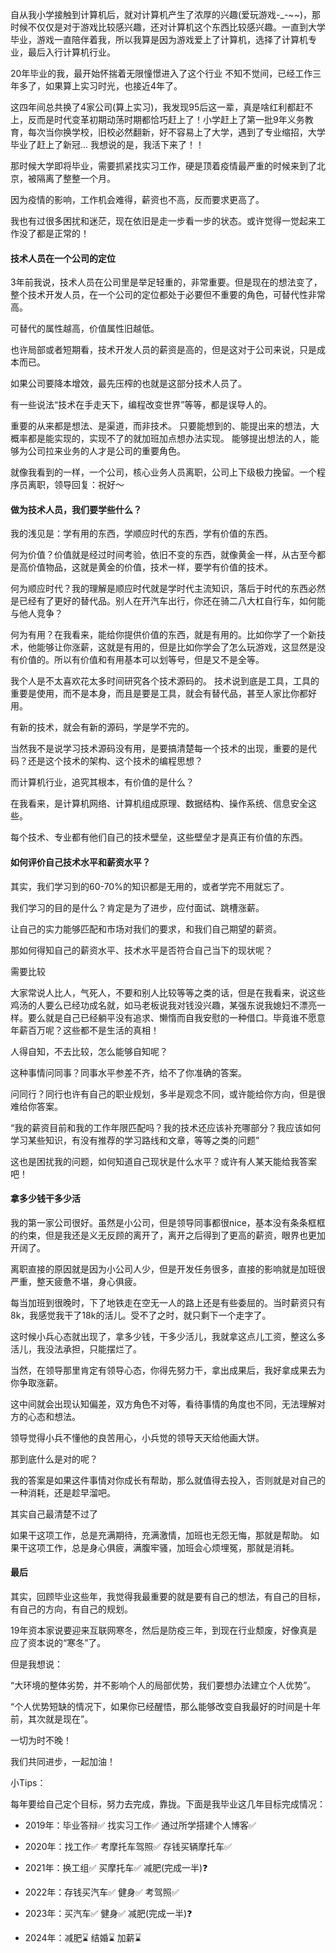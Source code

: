 自从我小学接触到计算机后，就对计算机产生了浓厚的兴趣(爱玩游戏-_-~~)，那时候不仅仅是对于游戏比较感兴趣，还对计算机这个东西比较感兴趣。一直到大学毕业，游戏一直陪伴着我，所以我算是因为游戏爱上了计算机，选择了计算机专业，最后入行计算机行业。

20年毕业的我，最开始怀揣着无限憧憬进入了这个行业
不知不觉间，已经工作三年多了，如果算上实习时光，也接近4年了。

这四年间总共换了4家公司(算上实习)，我发现95后这一辈，真是啥红利都赶不上，反而是时代变革初期动荡时期都恰巧赶上了！小学赶上了第一批9年义务教育，每次当你换学校，旧校必然翻新，好不容易上了大学，遇到了专业缩招，大学毕业了赶上了新冠...
我想说的是，我活下来了！！

那时候大学即将毕业，需要抓紧找实习工作，硬是顶着疫情最严重的时候来到了北京，被隔离了整整一个月。

因为疫情的影响，工作机会难得，薪资也不高，反而要求更高了。

我也有过很多困扰和迷茫，现在依旧是走一步看一步的状态。或许觉得一觉起来工作没了都是正常的！

#### 技术人员在一个公司的定位

3年前我说，技术人员在公司里是举足轻重的，非常重要。但是现在的想法变了，整个技术开发人员，在一个公司的定位都处于必要但不重要的角色，可替代性非常高。

可替代的属性越高，价值属性旧越低。

也许局部或者短期看，技术开发人员的薪资是高的，但是这对于公司来说，只是成本而已。

如果公司要降本增效，最先压榨的也就是这部分技术人员了。

有一些说法“技术在手走天下，编程改变世界”等等，都是误导人的。

重要的从来都是想法、是渠道，而非技术。
只要能想到的、能提出来的想法，大概率都是能实现的，实现不了的就加班加点想办法实现。
能够提出想法的人，能够为公司拉来业务的人才是公司的重要角色。

就像我看到的一样，一个公司，核心业务人员离职，公司上下级极力挽留。一个程序员离职，领导回复：祝好～

#### 做为技术人员，我们要学些什么？

我的浅见是：学有用的东西，学顺应时代的东西，学有价值的东西。

何为价值？价值就是经过时间考验，依旧不变的东西，就像黄金一样，从古至今都是高价值物品，这就是黄金的价值，技术一样，要学有价值的技术。

何为顺应时代？我的理解是顺应时代就是学时代主流知识，落后于时代的东西必然是已经有了更好的替代品。别人在开汽车出行，你还在骑二八大杠自行车，如何能与他人竞争？

何为有用？在我看来，能给你提供价值的东西，就是有用的。比如你学了一个新技术，他能够让你涨薪，这就是有用的，但是比如你学会了怎么玩游戏，这显然是没有价值的。所以有价值和有用基本可以划等号，但是又不是全等。

我个人是不太喜欢花太多时间研究各个技术源码的。
技术说到底是工具，工具的重要是使用，而不是本身，而且是要是工具，就会有替代品，甚至人家比你都好用。

有新的技术，就会有新的源码，学是学不完的。

当然我不是说学习技术源码没有用，是要搞清楚每一个技术的出现，重要的是代码？还是这个技术的架构、这个技术的编程思想？

而计算机行业，追究其根本，有价值的是什么？

在我看来，是计算机网络、计算机组成原理、数据结构、操作系统、信息安全这些。

每个技术、专业都有他们自己的技术壁垒，这些壁垒才是真正有价值的东西。


#### 如何评价自己技术水平和薪资水平？

其实，我们学习到的60-70%的知识都是无用的，或者学完不用就忘了。

我们学习的目的是什么？肯定是为了进步，应付面试、跳槽涨薪。

让自己的实力能够匹配和市场对我们的要求，和我们自己期望的薪资。

那如何得知自己的薪资水平、技术水平是否符合自己当下的现状呢？

需要比较

大家常说人比人，气死人，不要和别人比较等等之类的话，但是在我看来，说这些鸡汤的人要么已经功成名就，如马老板说我对钱没兴趣，某强东说我媳妇不漂亮一样。要么就是自己已经躺平没有追求、懒惰而自我安慰的一种借口。毕竟谁不愿意年薪百万呢？这些都不是生活的真相！

人得自知，不去比较，怎么能够自知呢？

这种事情问同事？同事水平参差不齐，给不了你准确的答案。

问同行？同行也许有自己的职业规划，多半是观念不同，或许能给你方向，但是很难给你答案。

“我的薪资目前和我的工作年限匹配吗？我的技术还应该补充哪部分？我应该如何学习某些知识，有没有推荐的学习路线和文章，等等之类的问题”

这也是困扰我的问题，如何知道自己现状是什么水平？或许有人某天能给我答案吧！


#### 拿多少钱干多少活

我的第一家公司很好。虽然是小公司，但是领导同事都很nice，基本没有条条框框的约束，但是我还是义无反顾的离开了，离开之后得到了更高的薪资，眼界也更加开阔了。

离职直接的原因就是因为小公司人少，但是开发任务很多，直接的影响就是加班很严重，整天疲惫不堪，身心俱疲。

每当加班到很晚时，下了地铁走在空无一人的路上还是有些委屈的。当时薪资只有8k，我感觉我干了18k的活儿。受不了之时，就只剩下一个走字了。

这时候小兵心态就出现了，拿多少钱，干多少活儿，我就拿这点儿工资，整这么多活儿，我没法承担，只能摆烂了。

当然，在领导那里肯定有领导心态，你得先努力干，拿出成果后，我好拿成果去为你争取涨薪。

这中间就会出现认知偏差，双方角色不对等，看待事情的角度也不同，无法理解对方的心态和想法。

领导觉得小兵不懂他的良苦用心，小兵觉的领导天天给他画大饼。

那到底什么是对的呢？

我的答案是如果这件事情对你成长有帮助，那么就值得去投入，否则就是对自己的一种消耗，还是趁早溜吧。

其实自己最清楚不过了

如果干这项工作，总是充满期待，充满激情，加班也无怨无悔，那就是帮助。
如果干这项工作，总是身心俱疲，满腹牢骚，加班会心烦埋冤，那就是消耗。


#### 最后

其实，回顾毕业这些年，我觉得我最重要的就是要有自己的想法，有自己的目标，有自己的方向，有自己的规划。

19年资本家说要迎来互联网寒冬，然后是防疫三年，到现在行业颓废，好像真是应了资本说的“寒冬”了。

但是我想说：

“大环境的整体劣势，并不影响个人的局部优势，我们要想办法建立个人优势”。

“个人优势短缺的情况下，如果你已经醒悟，那么能够改变自我最好的时间是十年前，其次就是现在”。

一切为时不晚！

我们共同进步，一起加油！

小Tips：

每年要给自己定个目标，努力去完成，靠拢。下面是我毕业这几年目标完成情况：

- 2019年：毕业答辩✅ 找实习工作✅ 通过所学搭建个人博客✅

- 2020年：找工作✅ 考摩托车驾照✅ 存钱买辆摩托车✅

- 2021年：换工组✅ 买摩托车✅ 减肥(完成一半)❓

- 2022年：存钱买汽车✅ 健身✅ 考驾照✅

- 2023年：买汽车✅ 健身✅ 减肥(完成一半)❓

- 2024年：减肥⌛️ 结婚⌛️ 加薪⌛️
